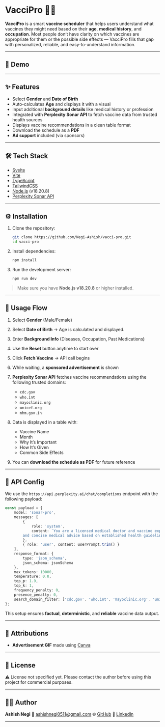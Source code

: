 # VacciPro 🧬💉

**VacciPro** is a smart **vaccine scheduler** that helps users understand what vaccines they might need based on their **age**, **medical history**, and **occupation**. Most people don’t have clarity on which vaccines are appropriate for them or the possible side effects — VacciPro fills that gap with personalized, reliable, and easy-to-understand information.

---

## 🚀 Demo

<!-- TODO: Add demo video or deployment link here -->

---

## ✨ Features

- Select **Gender** and **Date of Birth**
- Auto-calculates **Age** and displays it with a visual
- Input additional **background details** like medical history or profession
- Integrated with **Perplexity Sonar API** to fetch vaccine data from trusted health sources
- Displays vaccine recommendations in a clean table format
- Download the schedule as a **PDF**
- **Ad support** included (via sponsors)

---

## 🛠 Tech Stack

- [Svelte](https://svelte.dev/)
- [Vite](https://vitejs.dev/)
- [TypeScript](https://www.typescriptlang.org/)
- [TailwindCSS](https://tailwindcss.com/)
- [Node.js](https://nodejs.org/) (v18.20.8)
- [Perplexity Sonar API](https://www.perplexity.ai/)

---

## ⚙️ Installation

1. Clone the repository:

   ```bash
   git clone https://github.com/Negi-Ashish/vacci-pro.git
   cd vacci-pro
   ```

2. Install dependencies:

   ```bash
   npm install
   ```

3. Run the development server:

   ```bash
   npm run dev
   ```

> Make sure you have **Node.js v18.20.8** or higher installed.

---

## 📘 Usage Flow

1. Select **Gender** (Male/Female)
2. Select **Date of Birth** → Age is calculated and displayed.
3. Enter **Background Info** (Diseases, Occupation, Past Medications)
4. Use the **Reset** button anytime to start over
5. Click **Fetch Vaccine** → API call begins
6. While waiting, a **sponsored advertisement** is shown
7. **Perplexity Sonar API** fetches vaccine recommendations using the following trusted domains:

   - `cdc.gov`
   - `who.int`
   - `mayoclinic.org`
   - `unicef.org`
   - `nhm.gov.in`

8. Data is displayed in a table with:

   - Vaccine Name
   - Month
   - Why It’s Important
   - How It’s Given
   - Common Side Effects

9. You can **download the schedule as PDF** for future reference

---

## 🧠 API Config

We use the `https://api.perplexity.ai/chat/completions` endpoint with the following payload:

```ts
const payload = {
	model: 'sonar-pro',
	messages: [
		{
			role: 'system',
			content: `You are a licensed medical doctor and vaccine expert. Provide accurate, up-to-date, 
        and concise medical advice based on established health guidelines. Respond in a clear, reassuring, and professional tone.`
		},
		{ role: 'user', content: userPrompt.trim() }
	],
	response_format: {
		type: 'json_schema',
		json_schema: jsonSchema
	},
	max_tokens: 10000,
	temperature: 0.0,
	top_p: 1.0,
	top_k: 1,
	frequency_penalty: 0,
	presence_penalty: 0,
	search_domain_filter: ['cdc.gov', 'who.int', 'mayoclinic.org', 'unicef.org', 'nhm.gov.in']
};
```

This setup ensures **factual**, **deterministic**, and **reliable** vaccine data output.

---

## 🎨 Attributions

- **Advertisement GIF** made using [Canva](https://www.canva.com/)

---

## 📄 License

⚠️ License not specified yet. Please contact the author before using this project for commercial purposes.

---

## 👨‍💻 Author

**Ashish Negi**
📧 [ashishnegi0511@gmail.com](mailto:ashishnegi0511@gmail.com)
🌐 [GitHub](https://github.com/Negi-Ashish)
🔗 [LinkedIn](https://www.linkedin.com/in/web3architect/)

---
